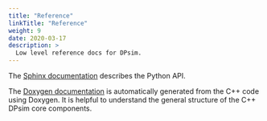 ```yaml
---
title: "Reference"
linkTitle: "Reference"
weight: 9
date: 2020-03-17
description: >
  Low level reference docs for DPsim.
---
```


The [Sphinx documentation](https://sogno-platform.github.io/dpsim/sphinx/about.html) describes the Python API.

The [Doxygen documentation](https://sogno-platform.github.io/dpsim/doxygen/index.html) is automatically generated from the C++ code using Doxygen.
It is helpful to understand the general structure of the C++ DPsim core components.